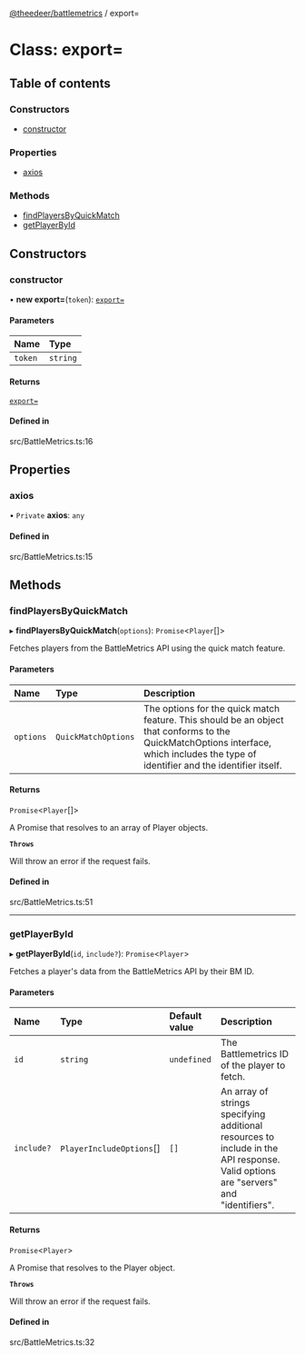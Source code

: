 [@theedeer/battlemetrics](../README.md) / export=

# Class: export=

## Table of contents

### Constructors

- [constructor](export_.md#constructor)

### Properties

- [axios](export_.md#axios)

### Methods

- [findPlayersByQuickMatch](export_.md#findplayersbyquickmatch)
- [getPlayerById](export_.md#getplayerbyid)

## Constructors

### constructor

• **new export=**(`token`): [`export=`](export_.md)

#### Parameters

| Name | Type |
| :------ | :------ |
| `token` | `string` |

#### Returns

[`export=`](export_.md)

#### Defined in

src/BattleMetrics.ts:16

## Properties

### axios

• `Private` **axios**: `any`

#### Defined in

src/BattleMetrics.ts:15

## Methods

### findPlayersByQuickMatch

▸ **findPlayersByQuickMatch**(`options`): `Promise`\<`Player`[]\>

Fetches players from the BattleMetrics API using the quick match feature.

#### Parameters

| Name | Type | Description |
| :------ | :------ | :------ |
| `options` | `QuickMatchOptions` | The options for the quick match feature. This should be an object that conforms to the QuickMatchOptions interface, which includes the type of identifier and the identifier itself. |

#### Returns

`Promise`\<`Player`[]\>

A Promise that resolves to an array of Player objects.

**`Throws`**

Will throw an error if the request fails.

#### Defined in

src/BattleMetrics.ts:51

___

### getPlayerById

▸ **getPlayerById**(`id`, `include?`): `Promise`\<`Player`\>

Fetches a player's data from the BattleMetrics API by their BM ID.

#### Parameters

| Name | Type | Default value | Description |
| :------ | :------ | :------ | :------ |
| `id` | `string` | `undefined` | The Battlemetrics ID of the player to fetch. |
| `include?` | `PlayerIncludeOptions`[] | `[]` | An array of strings specifying additional resources to include in the API response. Valid options are "servers" and "identifiers". |

#### Returns

`Promise`\<`Player`\>

A Promise that resolves to the Player object.

**`Throws`**

Will throw an error if the request fails.

#### Defined in

src/BattleMetrics.ts:32
